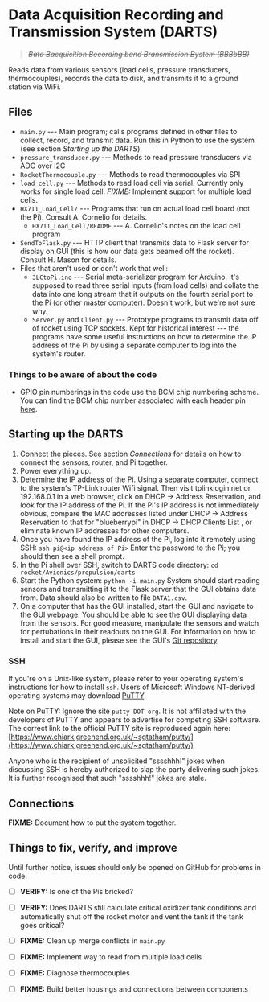# Data Acquisition Recording and Transmission System (DARTS)

> <del>_Bata Bacquisition Becording band Bransmission Bystem (BBBbBB)_</del>

Reads data from various sensors
(load cells, pressure transducers, thermocouples),
records the data to disk,
and transmits it to a ground station via WiFi.


## Files

* ```main.py```  --- Main program; calls programs defined in other files
  to collect, record, and transmit data.
  Run this in Python to use the system
  (see section _Starting up the DARTS_).
* ```pressure_transducer.py```  --- Methods to read pressure transducers
  via ADC over I2C
* ```RocketThermocouple.py```  --- Methods to read thermocouples via SPI
* ```load_cell.py```  --- Methods to read load cell via serial.
  Currently only works for single load cell.
  *FIXME:* Implement support for multiple load cells.
* ```HX711_Load_Cell/```  --- Programs that run on actual load cell board (not the Pi).  Consult A. Cornelio for details.
    * ```HX711_Load_Cell/README```  --- A. Cornelio's notes on the load cell program
* ```SendToFlask.py```  --- HTTP client that transmits data
  to Flask server for display on GUI
  (this is how our data gets beamed off the rocket).
  Consult H. Mason for details.
* Files that aren't used or don't work that well:
    * ```3LCtoPi.ino```  --- Serial meta-serializer program for Arduino.
    It's supposed to read three serial inputs (from load cells)
    and collate the data into one long stream
    that it outputs on the fourth serial port to the Pi
    (or other master computer).  Doesn't work, but we're not sure why.
    * ```Server.py``` and ```Client.py```  --- Prototype programs
    to transmit data off of rocket using TCP sockets.
    Kept for historical interest --- the programs have
    some useful instructions on how to determine the IP address of the Pi
    by using a separate computer to log into the system's router.

### Things to be aware of about the code

* GPIO pin numberings in the code use the BCM chip numbering scheme.
  You can find the BCM chip number associated with each header pin
  [here](https://pinout.xyz/).


## Starting up the DARTS

1. Connect the pieces.  See section _Connections_ for details on how to
   connect the sensors, router, and Pi together.
1. Power everything up.
1. Determine the IP address of the Pi.
   Using a separate computer, connect to the system's TP-Link router Wifi signal.
   Then visit tplinklogin.net or 192.168.0.1 in a web browser,
   click on DHCP -> Address Reservation,
   and look for the IP address of the Pi.
   If the Pi's IP address is not immediately obvious,
   compare the MAC addresses listed under DHCP -> Address Reservation
   to that for "blueberrypi" in DHCP -> DHCP Clients List ,
   or eliminate known IP addresses for other computers.
1. Once you have found the IP address of the Pi,
   log into it remotely using SSH:
       ```
          ssh pi@<ip address of Pi>
       ```
   Enter the password to the Pi; you should then see a shell prompt.
1. In the Pi shell over SSH, switch to DARTS code directory:
       ```
          cd rocket/Avionics/propulsion/darts
       ```
1. Start the Python system:
       ```
          python -i main.py
       ```
   System should start reading sensors and transmitting it
   to the Flask server that the GUI obtains data from.
   Data should also be written to file ```DATA1.csv```.
1. On a computer that has the GUI installed,
   start the GUI and navigate to the GUI webpage.
   You should be able to see the GUI displaying data from the sensors.
   For good measure, manipulate the sensors
   and watch for pertubations in their readouts on the GUI.
   For information on how to install and start the GUI,
   please see the GUI's [Git repository](https://github.com/AstroJays-Hopkins/Ground-Station-Wet-Dress).


### SSH

If you're on a Unix-like system,
please refer to your operating system's instructions
for how to install ```ssh```.
Users of Microsoft Windows NT-derived operating systems may download
[PuTTY](https://www.chiark.greenend.org.uk/~sgtatham/putty/).

Note on PuTTY: Ignore the site ```putty DOT org```.
It is not affiliated with the developers of PuTTY
and appears to advertise for competing SSH software.
The correct link to the official PuTTY site is reproduced again here:
[https://www.chiark.greenend.org.uk/~sgtatham/putty/](https://www.chiark.greenend.org.uk/~sgtatham/putty/)

Anyone who is the recipient of unsolicited "sssshhh!" jokes
when discussing SSH is hereby authorized to slap the party
delivering such jokes.
It is further recognised that such "sssshhh!" jokes are stale.


## Connections

__FIXME:__ Document how to put the system together.


## Things to fix, verify, and improve

Until further notice, issues should only be opened on GitHub for problems in code.

- [ ] __VERIFY:__ Is one of the Pis bricked?

- [ ] __VERIFY:__ Does DARTS still calculate critical oxidizer tank conditions and automatically shut off the rocket motor and vent the tank if the tank goes critical?

- [ ] __FIXME:__ Clean up merge conflicts in ```main.py```
- [ ] __FIXME:__ Implement way to read from multiple load cells
- [ ] __FIXME:__ Diagnose thermocouples
- [ ] __FIXME:__ Build better housings and connections between components
